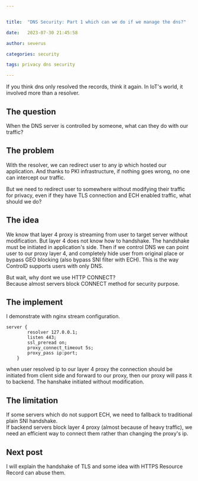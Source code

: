 ```yaml
---


title:  "DNS Security: Part 1 which can we do if we manage the dns?"

date:   2023-07-30 21:45:58

author: severus

categories: security

tags: privacy dns security

---
```


If you think dns only resolved the records, think it again. In IoT's world, it involved more than a resolver.

## The question
When the DNS server is controlled by someone, what can they do with our traffic?

## The problem
With the resolver, we can redirect user to any ip which hosted our application. And thanks to PKI infrastructure, if nothing goes wrong, no one can intercept our traffic.

But we need to redirect user to somewhere without modifying their traffic for privacy, even if they have TLS connection and ECH enabled traffic, what should we do?

## The idea
We know that layer 4 proxy is streaming from user to target server without modification. But layer 4 does not know how to handshake. The handshake must be initiated in application's side. Then if we control DNS we can point user to our proxy layer 4, and completely hide user from original place or bypass GEO blocking (also bypass SNI filter with ECH). This is the way ControlD supports users with only DNS.

But wait, why dont we use HTTP CONNECT?  
Because almost servers block CONNECT method for security purpose.

## The implement
I demonstrate with nginx stream configuration.

```
server {
        resolver 127.0.0.1;
        listen 443;
        ssl_preread on;
        proxy_connect_timeout 5s;
        proxy_pass ip:port;
    }
```

when user resolved ip to our layer 4 proxy the connection should be initiated from client side and forward to our proxy, then our proxy will pass it to backend. The hanshake initiated without modification.

## The limitation
If some servers which do not support ECH, we need to fallback to traditional plain SNI handshake.  
If backend servers block layer 4 proxy (almost because of heavy traffic), we need an efficient way to connect them rather than changing the proxy's ip.

## Next post
I will explain the handshake of TLS and some idea with HTTPS  Resource Record can abuse them.
